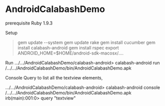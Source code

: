 AndroidCalabashDemo
===================

prerequisite
Ruby 1.9.3

Setup
> gem update --system
> gem update rake
> gem install cucumber
> gem install calabash-android
> gem install rspec
> export ANDROID_HOME=$HOME/android-sdk-macosx/....

Run
.../.../AndroidCalabashDemo/calabash-android> calabash-android run /.../.../AndroidCalabashDemo/bin/AndroidCalabashDemo.apk 
 

Console 
Query to list all the textview elements,

.../.../AndroidCalabashDemo/calabash-android> calabash-android console /.../.../AndroidCalabashDemo/bin/AndroidCalabashDemo.apk 
irb(main):001:0> query "textview"

